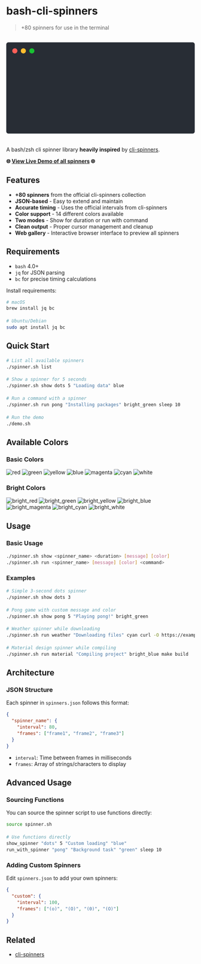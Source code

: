 # bash-cli-spinners
> +80 spinners for use in the terminal


<p align="center">
        <br>
        <img width="700" src="assets/demo.svg">
        <br>
        <br>
    </p>

A bash/zsh cli spinner library **heavily inspired** by
[cli-spinners](https://github.com/sindresorhus/cli-spinners).

**🌐 <a href="https://simeg.github.io/bash-cli-spinners/" target="_blank">View Live Demo of all spinners</a> 🌐**

## Features

- **+80 spinners** from the official cli-spinners collection
- **JSON-based** - Easy to extend and maintain
- **Accurate timing** - Uses the official intervals from cli-spinners
- **Color support** - 14 different colors available
- **Two modes** - Show for duration or run with command
- **Clean output** - Proper cursor management and cleanup
- **Web gallery** - Interactive browser interface to preview all spinners

## Requirements

- `bash` 4.0+
- `jq` for JSON parsing
- `bc` for precise timing calculations

Install requirements:
```bash
# macOS
brew install jq bc

# Ubuntu/Debian
sudo apt install jq bc
```

## Quick Start

```bash
# List all available spinners
./spinner.sh list

# Show a spinner for 5 seconds
./spinner.sh show dots 5 "Loading data" blue

# Run a command with a spinner
./spinner.sh run pong "Installing packages" bright_green sleep 10

# Run the demo
./demo.sh
```

## Available Colors

### Basic Colors
![red](https://img.shields.io/badge/red-red?style=flat&color=CD5C5C) ![green](https://img.shields.io/badge/green-green?style=flat&color=228B22) ![yellow](https://img.shields.io/badge/yellow-yellow?style=flat&color=DAA520) ![blue](https://img.shields.io/badge/blue-blue?style=flat&color=4169E1) ![magenta](https://img.shields.io/badge/magenta-magenta?style=flat&color=DA70D6) ![cyan](https://img.shields.io/badge/cyan-cyan?style=flat&color=20B2AA) ![white](https://img.shields.io/badge/white-white?style=flat&color=F5F5F5)

### Bright Colors
![bright_red](https://img.shields.io/badge/bright__red-bright_red?style=flat&color=FF6B6B) ![bright_green](https://img.shields.io/badge/bright__green-bright_green?style=flat&color=51CF66) ![bright_yellow](https://img.shields.io/badge/bright__yellow-bright_yellow?style=flat&color=FFD93D) ![bright_blue](https://img.shields.io/badge/bright__blue-bright_blue?style=flat&color=74C0FC) ![bright_magenta](https://img.shields.io/badge/bright__magenta-bright_magenta?style=flat&color=F783AC) ![bright_cyan](https://img.shields.io/badge/bright__cyan-bright_cyan?style=flat&color=66D9EF) ![bright_white](https://img.shields.io/badge/bright__white-bright_white?style=flat&color=FFFFFF)

## Usage

### Basic Usage
```bash
./spinner.sh show <spinner_name> <duration> [message] [color]
./spinner.sh run <spinner_name> [message] [color] <command>
```

### Examples
```bash
# Simple 3-second dots spinner
./spinner.sh show dots 3

# Pong game with custom message and color
./spinner.sh show pong 5 "Playing pong!" bright_green

# Weather spinner while downloading
./spinner.sh run weather "Downloading files" cyan curl -O https://example.com/file.zip

# Material design spinner while compiling
./spinner.sh run material "Compiling project" bright_blue make build
```

## Architecture

### JSON Structure

Each spinner in `spinners.json` follows this format:
```json
{
  "spinner_name": {
    "interval": 80,
    "frames": ["frame1", "frame2", "frame3"]
  }
}
```

- `interval`: Time between frames in milliseconds
- `frames`: Array of strings/characters to display

## Advanced Usage

### Sourcing Functions

You can source the spinner script to use functions directly:

```bash
source spinner.sh

# Use functions directly
show_spinner "dots" 5 "Custom loading" "blue"
run_with_spinner "pong" "Background task" "green" sleep 10
```

### Adding Custom Spinners

Edit `spinners.json` to add your own spinners:

```json
{
  "custom": {
    "interval": 100,
    "frames": ["(o)", "(O)", "(0)", "(O)"]
  }
}
```

## Related

- [cli-spinners](https://github.com/sindresorhus/cli-spinners)

